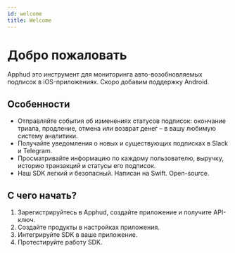 ```yaml
---
id: welcome
title: Welcome
---
```

# Добро пожаловать

Apphud это инструмент для мониторинга авто-возобновляемых подписок в iOS-приложениях. Скоро добавим поддержку Android.

## Особенности

- Отправляйте события об изменениях статусов подписок: окончание триала, продление, отмена или возврат денег – в вашу любимую систему аналитики.
- Получайте уведомления о новых и существующих подписках в Slack и Telegram.
- Просматривайте информацию по каждому пользователю, выручку, историю транзакций и статусы его подписок.
- Наш SDK легкий и безопасный. Написан на Swift. Open-source.

## С чего начать?

1. Зарегистрируйтесь в Apphud, создайте приложение и получите API-ключ.
2. Создайте продукты в настройках приложения.
3. Интегрируйте SDK в ваше приложение.
4. Протестируйте работу SDK.